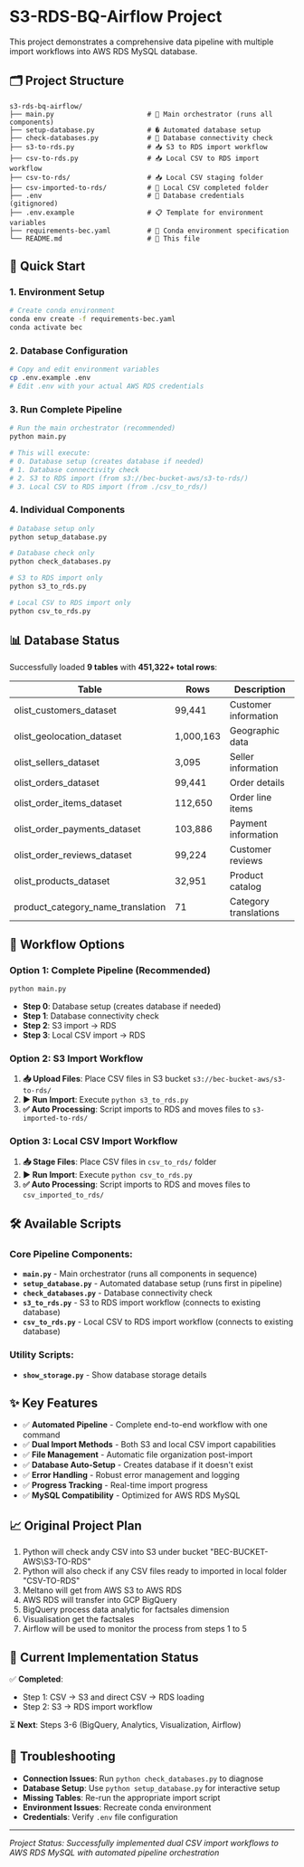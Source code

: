 # S3-RDS-BQ-Airflow Project

This project demonstrates a comprehensive data pipeline with multiple import workflows into AWS RDS MySQL database.

## 🗂️ Project Structure

```
s3-rds-bq-airflow/
├── main.py                       # 🎯 Main orchestrator (runs all components)
├── setup-database.py             # � Automated database setup
├── check-databases.py            # 👀 Database connectivity check
├── s3-to-rds.py                  # 📥 S3 to RDS import workflow
├── csv-to-rds.py                 # 📥 Local CSV to RDS import workflow
├── csv-to-rds/                   # 📥 Local CSV staging folder
├── csv-imported-to-rds/          # 📁 Local CSV completed folder
├── .env                          # 🔐 Database credentials (gitignored)
├── .env.example                  # 📋 Template for environment variables
├── requirements-bec.yaml         # 🐍 Conda environment specification
└── README.md                     # 📖 This file
```

## 🚀 Quick Start

### 1. Environment Setup
```bash
# Create conda environment
conda env create -f requirements-bec.yaml
conda activate bec
```

### 2. Database Configuration
```bash
# Copy and edit environment variables
cp .env.example .env
# Edit .env with your actual AWS RDS credentials
```

### 3. Run Complete Pipeline
```bash
# Run the main orchestrator (recommended)
python main.py

# This will execute:
# 0. Database setup (creates database if needed)
# 1. Database connectivity check
# 2. S3 to RDS import (from s3://bec-bucket-aws/s3-to-rds/)
# 3. Local CSV to RDS import (from ./csv_to_rds/)
```

### 4. Individual Components
```bash
# Database setup only
python setup_database.py

# Database check only
python check_databases.py

# S3 to RDS import only
python s3_to_rds.py

# Local CSV to RDS import only
python csv_to_rds.py
```

## 📊 Database Status

Successfully loaded **9 tables** with **451,322+ total rows**:

| Table | Rows | Description |
|-------|------|-------------|
| olist_customers_dataset | 99,441 | Customer information |
| olist_geolocation_dataset | 1,000,163 | Geographic data |
| olist_sellers_dataset | 3,095 | Seller information |
| olist_orders_dataset | 99,441 | Order details |
| olist_order_items_dataset | 112,650 | Order line items |
| olist_order_payments_dataset | 103,886 | Payment information |
| olist_order_reviews_dataset | 99,224 | Customer reviews |
| olist_products_dataset | 32,951 | Product catalog |
| product_category_name_translation | 71 | Category translations |

## 🔄 **Workflow Options**

### Option 1: Complete Pipeline (Recommended)
```bash
python main.py
```
- **Step 0**: Database setup (creates database if needed)
- **Step 1**: Database connectivity check  
- **Step 2**: S3 import → RDS
- **Step 3**: Local CSV import → RDS

### Option 2: S3 Import Workflow
1. **📥 Upload Files**: Place CSV files in S3 bucket `s3://bec-bucket-aws/s3-to-rds/`
2. **▶️ Run Import**: Execute `python s3_to_rds.py`
3. **✅ Auto Processing**: Script imports to RDS and moves files to `s3-imported-to-rds/`

### Option 3: Local CSV Import Workflow
1. **📥 Stage Files**: Place CSV files in `csv_to_rds/` folder
2. **▶️ Run Import**: Execute `python csv_to_rds.py`
3. **✅ Auto Processing**: Script imports to RDS and moves files to `csv_imported_to_rds/`

## 🛠️ Available Scripts

### Core Pipeline Components:
- **`main.py`** - Main orchestrator (runs all components in sequence)
- **`setup_database.py`** - Automated database setup (runs first in pipeline)
- **`check_databases.py`** - Database connectivity check  
- **`s3_to_rds.py`** - S3 to RDS import workflow (connects to existing database)
- **`csv_to_rds.py`** - Local CSV to RDS import workflow (connects to existing database)

### Utility Scripts:
- **`show_storage.py`** - Show database storage details

## ✨ Key Features

- ✅ **Automated Pipeline** - Complete end-to-end workflow with one command
- ✅ **Dual Import Methods** - Both S3 and local CSV import capabilities
- ✅ **File Management** - Automatic file organization post-import
- ✅ **Database Auto-Setup** - Creates database if it doesn't exist
- ✅ **Error Handling** - Robust error management and logging
- ✅ **Progress Tracking** - Real-time import progress
- ✅ **MySQL Compatibility** - Optimized for AWS RDS MySQL

## 📈 Original Project Plan

1. Python will check andy CSV into S3 under bucket "BEC-BUCKET-AWS\S3-TO-RDS"
2. Python will also check if any CSV files ready to imported in local folder "CSV-TO-RDS"
2. Meltano will get from AWS S3 to AWS RDS
3. AWS RDS will transfer into GCP BigQuery
4. BigQuery process data analytic for factsales dimension
5. Visualisation get the factsales
6. Airflow will be used to monitor the process from steps 1 to 5

## 🔧 Current Implementation Status

✅ **Completed**: 
- Step 1: CSV → S3 and direct CSV → RDS loading
- Step 2: S3 → RDS import workflow

⏳ **Next**: Steps 3-6 (BigQuery, Analytics, Visualization, Airflow)

## 🔧 Troubleshooting

- **Connection Issues**: Run `python check_databases.py` to diagnose
- **Database Setup**: Use `python setup_database.py` for interactive setup
- **Missing Tables**: Re-run the appropriate import script
- **Environment Issues**: Recreate conda environment
- **Credentials**: Verify `.env` file configuration

---
*Project Status: Successfully implemented dual CSV import workflows to AWS RDS MySQL with automated pipeline orchestration*
